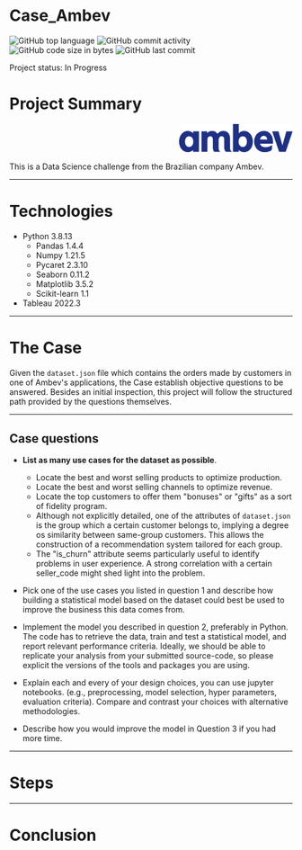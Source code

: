# Case_Ambev
 
![GitHub top language](https://img.shields.io/github/languages/top/hbatistuzzo/Case_Ambev)
![GitHub commit activity](https://img.shields.io/github/commit-activity/m/hbatistuzzo/Case_Ambev)
![GitHub code size in bytes](https://img.shields.io/github/languages/code-size/hbatistuzzo/Case_Ambev)
![GitHub last commit](https://img.shields.io/github/last-commit/hbatistuzzo/Case_Ambev)

Project status: In Progress

# Project Summary
<p align="right"><img src="images/Ambev_logo_2015.svg.png" width="40%" alt="Logo"></p>

This is a Data Science challenge from the Brazilian company Ambev.

---

# Technologies

- Python 3.8.13
	- Pandas 1.4.4
	- Numpy 1.21.5
	- Pycaret 2.3.10
	- Seaborn 0.11.2
	- Matplotlib 3.5.2
	- Scikit-learn 1.1
- Tableau 2022.3

---

# The Case

Given the `dataset.json` file which contains the orders made by customers in one of Ambev's applications, the Case establish objective questions to be answered.
Besides an initial inspection, this project will follow the structured path provided by the questions themselves.

---

## Case questions

- **List as many use cases for the dataset as possible**.

	- Locate the best and worst selling products to optimize production.
	- Locate the best and worst selling channels to optimize revenue.
	- Locate the top customers to offer them "bonuses" or "gifts" as a sort of fidelity program.
	- Although not explicitly detailed, one of the attributes of `dataset.json` is the group which a certain customer belongs to, implying a degree os similarity between same-group customers. This allows the construction of
a recommendation system tailored for each group.
	- The "is_churn" attribute seems particularly useful to identify problems in user experience. A strong correlation with a certain seller_code might shed light into the problem.

- Pick one of the use cases you listed in question 1 and describe how building a statistical model based on the dataset could best be used to improve the business this data comes from.

- Implement the model you described in question 2, preferably in Python. The code has to retrieve the data, train and test a statistical model, and report relevant performance criteria.
Ideally, we should be able to replicate your analysis from your submitted source-code, so please explicit the versions of the tools and packages you are using.

- Explain each and every of your design choices, you can use jupyter notebooks. (e.g., preprocessing, model selection, hyper parameters, evaluation criteria). Compare and contrast your choices with alternative methodologies.

- Describe how you would improve the model in Question 3 if you had more time.




---

# Steps

---

# Conclusion